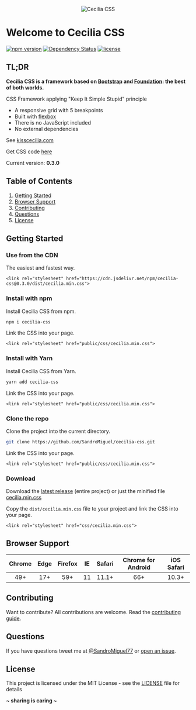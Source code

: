 <p align="center"><img src="http://kisscecilia.com/public/img/logo_cecilia_css.png" alt="Cecilia CSS" /></p>

# Welcome to Cecilia CSS

[![npm version](https://badge.fury.io/js/cecilia-css.svg)](https://badge.fury.io/js/cecilia-css)
[![Dependency Status](https://david-dm.org/SandroMiguel/cecilia-css.svg)](https://david-dm.org/SandroMiguel/cecilia-css)
[![license](https://img.shields.io/badge/License-MIT-blue.svg?style=flat)](LICENSE)

## TL;DR

**Cecilia CSS is a framework based on [Bootstrap](https://getbootstrap.com/) and [Foundation](http://foundation.zurb.com/): the best of both worlds.**

CSS Framework applying "Keep It Simple Stupid" principle

-   A responsive grid with 5 breakpoints
-   Built with [flexbox](https://caniuse.com/#feat=flexbox)
-   There is no JavaScript included
-   No external dependencies

See [kisscecilia.com](http://kisscecilia.com/)

Get CSS code [here](dist/cecilia.css)

Current version: **0.3.0**

## Table of Contents

1. [Getting Started](#getting-started)
1. [Browser Support](#browser-support)
1. [Contributing](#contributing)
1. [Questions](#questions)
1. [License](#license)

## Getting Started

### Use from the CDN

The easiest and fastest way.

```
<link rel="stylesheet" href="https://cdn.jsdelivr.net/npm/cecilia-css@0.3.0/dist/cecilia.min.css">
```

### Install with npm

Install Cecilia CSS from npm.

```sh
npm i cecilia-css
```

Link the CSS into your page.

```
<link rel="stylesheet" href="public/css/cecilia.min.css">
```

### Install with Yarn

Install Cecilia CSS from Yarn.

```sh
yarn add cecilia-css
```

Link the CSS into your page.

```
<link rel="stylesheet" href="public/css/cecilia.min.css">
```

### Clone the repo

Clone the project into the current directory.

```sh
git clone https://github.com/SandroMiguel/cecilia-css.git
```

Link the CSS into your page.

```
<link rel="stylesheet" href="public/css/cecilia.min.css">
```

### Download

Download the [latest release](https://github.com/SandroMiguel/cecilia-css/releases/latest) (entire project) or just
the minified file [cecilia.min.css](https://raw.githubusercontent.com/SandroMiguel/cecilia-css/master/dist/cecilia.min.css)

Copy the `dist/cecilia.min.css` file to your project and link the CSS into your page.

```
<link rel="stylesheet" href="css/cecilia.min.css">
```

## Browser Support

| Chrome | Edge | Firefox | IE  | Safari | Chrome for Android | iOS Safari |
| :----: | :--: | :-----: | :-: | :----: | :----------------: | :--------: |
|  49+   | 17+  |   59+   | 11  | 11.1+  |        66+         |   10.3+    |

## Contributing

Want to contribute? All contributions are welcome. Read the [contributing guide](CONTRIBUTING.md).

## Questions

If you have questions tweet me at [@SandroMiguel77](https://twitter.com/SandroMiguel77) or [open an issue](https://github.com/SandroMiguel/cecilia-css/issues/new).

## License

This project is licensed under the MIT License - see the [LICENSE](LICENSE) file for details

**~ sharing is caring ~**
